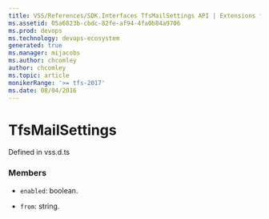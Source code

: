 ```yaml
---
title: VSS/References/SDK.Interfaces TfsMailSettings API | Extensions for Azure DevOps Services
ms.assetid: 05a6823b-cbdc-82fe-af94-4fa0b84a9706
ms.prod: devops
ms.technology: devops-ecosystem
generated: true
ms.manager: mijacobs
ms.author: chcomley
author: chcomley
ms.topic: article
monikerRange: '>= tfs-2017'
ms.date: 08/04/2016
---
```


# TfsMailSettings

Defined in vss.d.ts



### Members

* `enabled`: boolean. 

* `from`: string. 

